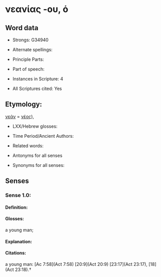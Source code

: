 # νεανίας -ου, ὁ

<!-- Status: S2=NeedsEdits -->
<!-- Lexica used for edits:   -->

## Word data

* Strongs: G34940

* Alternate spellings:



* Principle Parts: 


* Part of speech: 


* Instances in Scripture: 4

* All Scriptures cited: Yes

## Etymology: 

[νεάν]() = [νέος]()),

* LXX/Hebrew glosses: 


* Time Period/Ancient Authors: 


* Related words: 

* Antonyms for all senses

* Synonyms for all senses: 


## Senses 


### Sense  1.0: 

#### Definition: 

#### Glosses: 

a young man; 

#### Explanation: 


#### Citations: 

a young man: [Ac 7:58](Act 7:58) [20:9](Act 20:9) [23:17](Act 23:17), [18](Act 23:18).†

